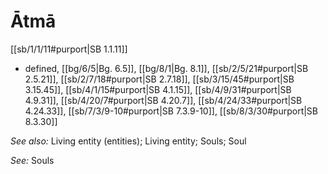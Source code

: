 # Ātmā

[[sb/1/1/11#purport|SB 1.1.11]]

* defined, [[bg/6/5|Bg. 6.5]], [[bg/8/1|Bg. 8.1]], [[sb/2/5/21#purport|SB 2.5.21]], [[sb/2/7/18#purport|SB 2.7.18]], [[sb/3/15/45#purport|SB 3.15.45]], [[sb/4/1/15#purport|SB 4.1.15]], [[sb/4/9/31#purport|SB 4.9.31]], [[sb/4/20/7#purport|SB 4.20.7]], [[sb/4/24/33#purport|SB 4.24.33]], [[sb/7/3/9-10#purport|SB 7.3.9-10]], [[sb/8/3/30#purport|SB 8.3.30]]

*See also:* Living entity (entities); Living entity; Souls; Soul

*See:* Souls
